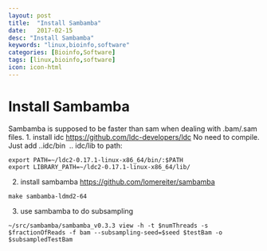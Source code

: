 ```yaml
---
layout: post
title:  "Install Sambamba"
date:   2017-02-15
desc: "Install Sambamba"
keywords: "linux,bioinfo,software"
categories: [Bioinfo,Software]
tags: [linux,bioinfo,software]
icon: icon-html
---
```



# Install Sambamba

Sambamba is supposed to be faster than sam when dealing with .bam/.sam files. 1\. install idc https://github.com/ldc-developers/ldc No need to compile. Just add ..idc/bin  .. idc/lib to path: 
    
    
    export PATH=~/ldc2-0.17.1-linux-x86_64/bin/:$PATH
    export LIBRARY_PATH=~/ldc2-0.17.1-linux-x86_64/lib/

  2\. install sambamba https://github.com/lomereiter/sambamba 
    
    
    make sambamba-ldmd2-64

  3\. use sambamba to do subsampling 
    
    
    ~/src/sambamba/sambamba_v0.3.3 view -h -t $numThreads -s $fractionOfReads -f bam --subsampling-seed=$seed $testBam -o $subsampledTestBam
